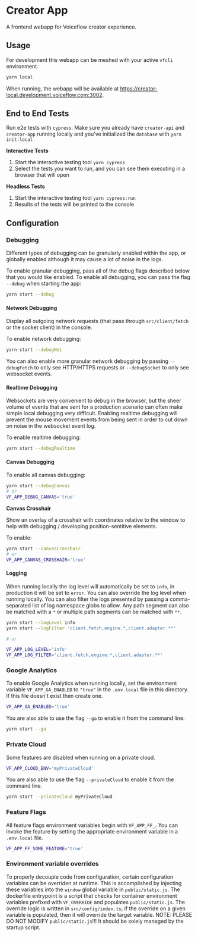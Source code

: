 # Creator App

A frontend webapp for Voiceflow creator experience.

## Usage

For development this webapp can be meshed with your active `vfcli` environment.

```sh
yarn local
```

When running, the webapp will be available at <https://creator-local.development.voiceflow.com:3002>.

## End to End Tests

Run e2e tests with `cypress`.
Make sure you already have `creator-api` and `creator-app` running locally and you've initialized the `database` with `yarn init:local`

**Interactive Tests**

1. Start the interactive testing tool `yarn cypress`
1. Select the tests you want to run, and you can see them executing in a browser that will open

**Headless Tests**

1. Start the interactive testing tool `yarn cypress:run`
1. Results of the tests will be printed to the console

## Configuration

### Debugging

Different types of debugging can be granularly enabled within the app, or globally enabled although it may cause a lot of noise in the logs.

To enable granular debugging, pass all of the debug flags described below that you would like enabled.
To enable all debugging, you can pass the flag `--debug` when starting the app:

```sh
yarn start --debug
```

#### Network Debugging

Display all outgoing network requests (that pass through `src/client/fetch` or the socket client) in the console.

To enable network debugging:

```sh
yarn start --debugNet
```

You can also enable more granular network debugging by passing `--debugFetch` to only see HTTP/HTTPS requests
or `--debugSocket` to only see websocket events.

#### Realtime Debugging

Websockets are very convenient to debug in the browser, but the sheer volume of events that are sent for a production scenario
can often make simple local debugging very difficult. Enabling realtime debugging will prevent the mouse movement events
from being sent in order to cut down on noise in the websocket event log.

To enable realtime debugging:

```sh
yarn start --debugRealtime
```

#### Canvas Debugging

To enable all canvas debugging:

```sh
yarn start --debugCanvas
# or
VF_APP_DEBUG_CANVAS='true'
```

**Canvas Crosshair**

Show an overlay of a crosshair with coordinates relative to the window to help with debugging / developing position-sentitive elements.

To enable:

```sh
yarn start --canvasCrosshair
# or
VF_APP_CANVAS_CROSSHAIR='true'
```

#### Logging

When running locally the log level will automatically be set to `info`, in production it will be set to `error`.
You can also override the log level when running locally. You can also filter the logs presented by passing
a comma-separated list of log namespace globs to allow. Any path segment can also be matched with a `*` or
multiple path segments can be matched with `**`.

```sh
yarn start --logLevel info
yarn start --logFilter 'client.fetch,engine.*,client.adapter.**'

# or

VF_APP_LOG_LEVEL='info'
VF_APP_LOG_FILTER='client.fetch,engine.*,client.adapter.**'
```

### Google Analytics

To enable Google Analytics when running locally, set the environment variable `VF_APP_GA_ENABLED` to `"true"`
in the `.env.local` file in this directory. If this file doesn't exist then create one.

```sh
VF_APP_GA_ENABLED='true'
```

You are also able to use the flag `--ga` to enable it from the command line.

```sh
yarn start --ga
```

### Private Cloud

Some features are disabled when running on a private cloud.

```sh
VF_APP_CLOUD_ENV='myPrivateCloud'

```

You are also able to use the flag `--privateCloud` to enable it from the command line.

```sh
yarn start --privateCloud myPrivateCloud
```

### Feature Flags

All feature flags environment variables begin with `VF_APP_FF_`.
You can invoke the feature by setting the appropriate environment variable in a `.env.local` file.

```sh
VF_APP_FF_SOME_FEATURE='true'
```

### Environment variable overrides

To properly decouple code from configuration, certain configuration variables can be overriden at runtime.
This is accomplished by injecting these variables into the `window` global variable in `public/static.js`.
The dockerfile entrypoint is a script that checks for container environment variables prefixed with `VF_OVERRIDE` and populates `public/static.js`.
The override logic is written in `src/config/index.ts`; if the override on a given variable is populated, then it will override the target variable.
NOTE: PLEASE DO NOT MODIFY `public/static.js`!!! It should be solely managed by the startup script.
